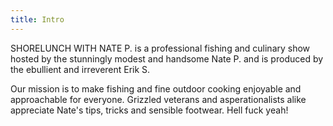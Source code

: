 ```yaml
---
title: Intro
---
```


SHORELUNCH WITH NATE P. is a professional fishing and culinary show hosted by the stunningly modest and handsome Nate P. and is produced by the ebullient and irreverent Erik S.

Our mission is to make fishing and fine outdoor cooking enjoyable and approachable for everyone. Grizzled veterans and asperationalists alike appreciate Nate's tips, tricks and sensible footwear. Hell fuck yeah!
